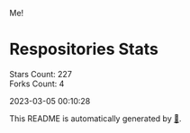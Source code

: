 Me!

# Respositories Stats
Stars Count: 227  
Forks Count: 4

2023-03-05 00:10:28  

This README is automatically generated by [🐰](https://github.com/rnitta/rnitta).

